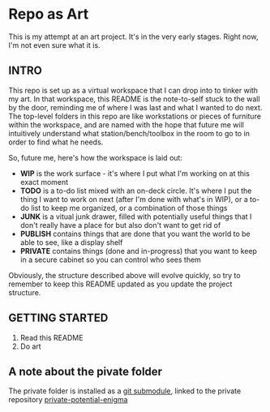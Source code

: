 # Repo as Art

This is my attempt at an art project. It's in the very early stages. Right now, I'm not even sure what it is.

## INTRO

This repo is set up as a virtual workspace that I can drop into to tinker with my art. In that workspace, this README is the note-to-self stuck to the wall by the door, reminding me of where I was last and what I wanted to do next. The top-level folders in this repo are like workstations or pieces of furniture within the workspace, and are named with the hope that future me will intuitively understand what station/bench/toolbox in the room to go to in order to find what he needs.

So, future me, here's how the workspace is laid out:

- **WIP** is the work surface - it's where I put what I'm working on at this exact moment
- **TODO** is a to-do list mixed with an on-deck circle. It's where I put the thing I want to work on next (after I'm done with what's in WIP), or a to-do list to keep me organized, or a combination of those things
- **JUNK** is a vitual junk drawer, filled with potentially useful things that I don't really have a place for but also don't want to get rid of
- **PUBLISH** contains things that are done that you want the world to be able to see, like a display shelf
- **PRIVATE** contains things (done and in-progress) that you want to keep in a secure cabinet so you can control who sees them

Obviously, the structure described above will evolve quickly, so try to remember to keep this README updated as you update the project structure.

## GETTING STARTED

1. Read this README
2. Do art

## A note about the pivate folder

The private folder is installed as a [git submodule](https://git-scm.com/book/en/v2/Git-Tools-Submodules), linked to the private repository [private-potential-enigma](https://github.com/ogdendavis/private-potential-enigma/)
